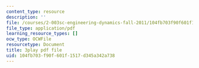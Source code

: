 ```yaml
---
content_type: resource
description: ''
file: /courses/2-003sc-engineering-dynamics-fall-2011/104fb703f90f601f1517d345a342a738_GUvoVvXwoOQ.pdf
file_type: application/pdf
learning_resource_types: []
ocw_type: OCWFile
resourcetype: Document
title: 3play pdf file
uid: 104fb703-f90f-601f-1517-d345a342a738
---
```

